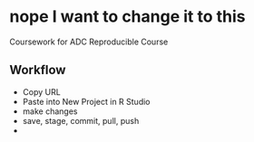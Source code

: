 # nope I want to change it to this
Coursework for ADC Reproducible Course

## Workflow
- Copy URL
- Paste into New Project in R Studio
- make changes
- save, stage, commit, pull, push
- 